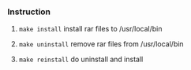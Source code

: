 ### Instruction

1. `make install` install rar files to /usr/local/bin

2. `make uninstall` remove rar files from /usr/local/bin

3. `make reinstall` do uninstall and install